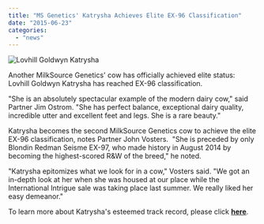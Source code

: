 ```yaml
---
title: "MS Genetics' Katrysha Achieves Elite EX-96 Classification"
date: "2015-06-23"
categories: 
  - "news"
---
```


![Lovhill Goldwyn Katrysha](http://milk-source.local/wp-content/uploads/2015/06/Lovhill-Goldwyn-Katrysha-1024x731.jpg)

Another MilkSource Genetics' cow has officially achieved elite status: Lovhill Goldwyn Katrysha has reached EX-96 classification.

"She is an absolutely spectacular example of the modern dairy cow," said Partner Jim Ostrom. "She has perfect balance, exceptional dairy quality, incredible utter and excellent feet and legs. She is a rare beauty."

Katrysha becomes the second MilkSource Genetics cow to achieve the elite EX-96 classification, notes Partner John Vosters.  "She is preceded by only Blondin Redman Seisme EX-97, who made history in August 2014 by becoming the highest-scored R&W of the breed," he noted.

"Katrysha epitomizes what we look for in a cow," Vosters said. "We got an in-depth look at her when she was housed at our place while the International Intrigue sale was taking place last summer. We really liked her easy demeanor."

To learn more about Katrysha's esteemed track record, please click **[here](http://milk-source.local/milksource-genetics/great-cows/#!/Lovhill-Goldwyn-Katrysha-EX-95/p/45867144/category=3514356)**.
